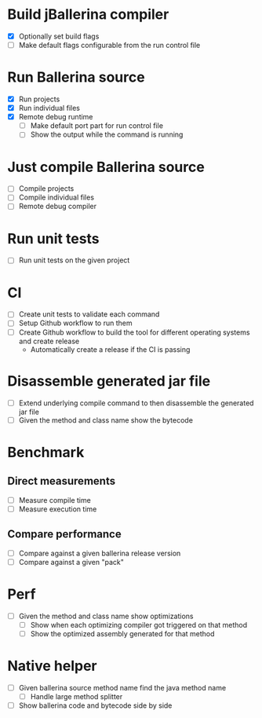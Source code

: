 # Build jBallerina compiler
+ [x] Optionally set build flags
+ [ ] Make default flags configurable from the run control file

# Run Ballerina source
+ [x] Run projects
+ [x] Run individual files
+ [x] Remote debug runtime
    + [ ] Make default port part for run control file
    + [ ] Show the output while the command is running

# Just compile Ballerina source
+ [ ] Compile projects
+ [ ] Compile individual files
+ [ ] Remote debug compiler

# Run unit tests
+ [ ] Run unit tests on the given project

# CI
+ [ ] Create unit tests to validate each command
+ [ ] Setup Github workflow to run them
+ [ ] Create Github workflow to build the tool for different operating systems and create release
    + Automatically create a release if the CI is passing

# Disassemble generated jar file
+ [ ] Extend underlying compile command to then disassemble the generated jar file
+ [ ] Given the method and class name show the bytecode

# Benchmark
## Direct measurements
+ [ ] Measure compile time
+ [ ] Measure execution time

## Compare performance
+ [ ] Compare against a given ballerina release version
+ [ ] Compare against a given "pack"

# Perf
+ [ ] Given the method and class name show optimizations
    + [ ] Show when each optimizing compiler got triggered on that method
    + [ ] Show the optimized assembly generated for that method

# Native helper
+ [ ] Given ballerina source method name find the java method name
    + [ ] Handle large method splitter
+ [ ] Show ballerina code and bytecode side by side
